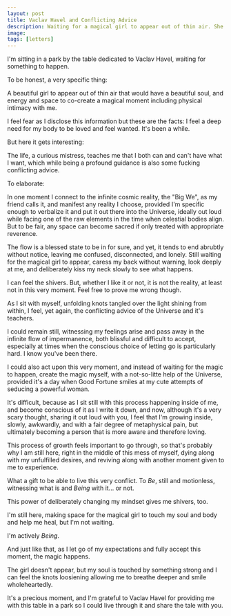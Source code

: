 ```yaml
---
layout: post
title: Vaclav Havel and Conflicting Advice
description: Waiting for a magical girl to appear out of thin air. She doesn't.
image: 
tags: [letters]
---
```


I'm sitting in a park by the table dedicated to Vaclav Havel, waiting for something to happen.

To be honest, a very specific thing:

A beautiful girl to appear out of thin air that would have a beautiful soul, and energy and space to co-create a magical moment including physical intimacy with me.

I feel fear as I disclose this information but these are the facts: I feel a deep need for my body to be loved and feel wanted. It's been a while.

But here it gets interesting:

The life, a curious mistress, teaches me that I both can and can't have what I want, which while being a profound guidance is also some fucking conflicting advice.

To elaborate:

In one moment I connect to the infinite cosmic reality, the "Big We", as my friend calls it, and manifest any reality I choose, provided I'm specific enough to verbalize it and put it out there into the Universe, ideally out loud while facing one of the raw elements in the time when celestial bodies align. But to be fair, any space can become sacred if only treated with appropriate reverence.

The flow is a blessed state to be in for sure, and yet, it tends to end abrubtly without notice, leaving me confused, disconnected, and lonely. Still waiting for the magical girl to appear, caress my back without warning, look deeply at me, and deliberately kiss my neck slowly to see what happens.

I can feel the shivers. But, whether I like it or not, it is not the reality, at least not in this very moment. Feel free to prove me wrong though.

As I sit with myself, unfolding knots tangled over the light shining from within, I feel, yet again, the conflicting advice of the Universe and it's teachers.

I could remain still, witnessing my feelings arise and pass away in the infinite flow of impermanence, both blissful and difficult to accept, especially at times when the conscious choice of letting go is particularly hard. I know you've been there.

I could also act upon this very moment, and instead of waiting for the magic to happen, create the magic myself, with a not-so-litte help of the Universe, provided it's a day when Good Fortune smiles at my cute attempts of seducing a powerful woman.

It's difficult, because as I sit still with this process happening inside of me, and become conscious of it as I write it down, and now, although it's a very scary thought, sharing it out loud with you, I feel that I'm growing inside, slowly, awkwardly, and with a fair degree of metaphysical pain, but ultimately becoming a person that is more aware and therefore loving.

This process of growth feels important to go through, so that's probably why I am still here, right in the middle of this mess of myself, dying along with my unfulfilled desires, and reviving along with another moment given to me to experience.

What a gift to be able to live this very conflict. To *Be*, still and motionless, witnessing what is and *Being* with it... or not.

This power of deliberately changing my mindset gives me shivers, too.

I'm still here, making space for the magical girl to touch my soul and body and help me heal, but I'm not waiting.

I'm actively *Being*.

And just like that, as I let go of my expectations and fully accept this moment, the magic happens.

The girl doesn't appear, but my soul is touched by something strong and I can feel the knots loosiening allowing me to breathe deeper and smile wholeheartedly.

It's a precious moment, and I'm grateful to Vaclav Havel for providing me with this table in a park so I could live through it and share the tale with you.